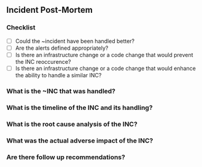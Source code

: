 ## Incident Post-Mortem

### Checklist

 - [ ] Could the ~incident have been handled better?
 - [ ] Are the alerts defined appropriately?
 - [ ] Is there an infrastructure change or a code change that would prevent the INC reoccurence?
 - [ ] Is there an infrastructure change or a code change that would enhance the ability to handle a similar INC?

### What is the ~INC that was handled?
<!-- use /relate #xyz for explicit links with incident reference-->


### What is the timeline of the INC and its handling?



### What is the root cause analysis of the INC?



### What was the actual adverse impact of the INC?



### Are there follow up recommendations?


